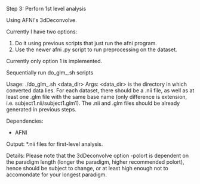Step 3: Perforn 1st level analysis 

Using AFNI's 3dDeconvolve.

Currently I have two options:
1. Do it using previous scripts that just run the afni program.
2. Use the newer afni .py script to run preprocessing on the dataset.

Currently only option 1 is implemented.

Sequentially run do_glm_<paradigm>.sh scripts

Usage: ./do_glm_<paradigm>.sh <data_dir> 
Args: <data_dir> is the directory in which converted data lies. For each
dataset, there should be a .nii file, as well as at least one .glm file with
the same base name (only difference is extension, i.e.
subject1.nii/subject1.glm1). The .nii and .glm<X> files should be already
generated in previous steps.

Dependencies:
 - AFNI

Output: *.nii files for first-level analysis.

Details: Please note that the 3dDeconvolve option -polort is dependent on the
paradigm length (longer the paradigm, higher recommended polort), hence should
be subject to change, or at least high enough not to accomondate for your
longest paradigm.

